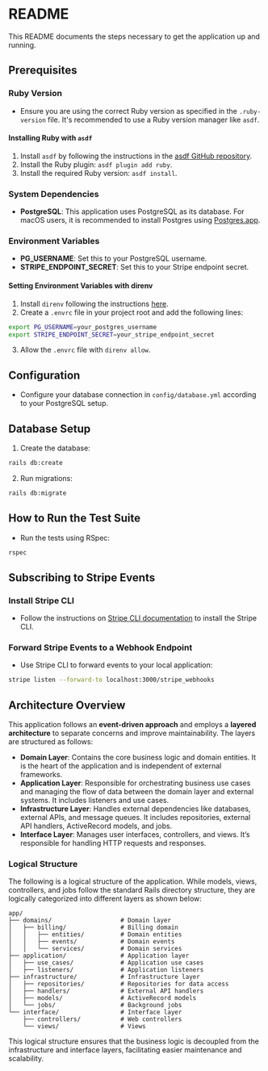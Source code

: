 # README

This README documents the steps necessary to get the application up and running.

## Prerequisites

### Ruby Version
- Ensure you are using the correct Ruby version as specified in the `.ruby-version` file. It's recommended to use a Ruby version manager like `asdf`.

#### Installing Ruby with `asdf`
1. Install `asdf` by following the instructions in the [asdf GitHub repository](https://github.com/asdf-vm/asdf).
2. Install the Ruby plugin: `asdf plugin add ruby`.
3. Install the required Ruby version: `asdf install`.

### System Dependencies
- **PostgreSQL**: This application uses PostgreSQL as its database. For macOS users, it is recommended to install Postgres using [Postgres.app](https://postgresapp.com/).

### Environment Variables
- **PG_USERNAME**: Set this to your PostgreSQL username.
- **STRIPE_ENDPOINT_SECRET**: Set this to your Stripe endpoint secret.

#### Setting Environment Variables with direnv
1. Install `direnv` following the instructions [here](https://direnv.net/docs/installation.html).
2. Create a `.envrc` file in your project root and add the following lines:

```bash
export PG_USERNAME=your_postgres_username
export STRIPE_ENDPOINT_SECRET=your_stripe_endpoint_secret
```

3. Allow the `.envrc` file with `direnv allow`.

## Configuration
- Configure your database connection in `config/database.yml` according to your PostgreSQL setup.

## Database Setup
1. Create the database:

```bash
rails db:create
```

2. Run migrations:

```bash
rails db:migrate
```

## How to Run the Test Suite
- Run the tests using RSpec:

```bash
rspec
```


## Subscribing to Stripe Events

### Install Stripe CLI
- Follow the instructions on [Stripe CLI documentation](https://stripe.com/docs/stripe-cli) to install the Stripe CLI.

### Forward Stripe Events to a Webhook Endpoint
- Use Stripe CLI to forward events to your local application:

```bash
stripe listen --forward-to localhost:3000/stripe_webhooks
```


## Architecture Overview

This application follows an **event-driven approach** and employs a **layered architecture** to separate concerns and improve maintainability. The layers are structured as follows:

- **Domain Layer**: Contains the core business logic and domain entities. It is the heart of the application and is independent of external frameworks.
- **Application Layer**: Responsible for orchestrating business use cases and managing the flow of data between the domain layer and external systems. It includes listeners and use cases.
- **Infrastructure Layer**: Handles external dependencies like databases, external APIs, and message queues. It includes repositories, external API handlers, ActiveRecord models, and jobs.
- **Interface Layer**: Manages user interfaces, controllers, and views. It’s responsible for handling HTTP requests and responses.

### Logical Structure

The following is a logical structure of the application. While models, views, controllers, and jobs follow the standard Rails directory structure, they are logically categorized into different layers as shown below:

```
app/
├── domains/                   # Domain layer
│   ├── billing/               # Billing domain
│   │   ├── entities/          # Domain entities
│   │   ├── events/            # Domain events
│   │   └── services/          # Domain services
├── application/               # Application layer
│   ├── use_cases/             # Application use cases
│   ├── listeners/             # Application listeners
├── infrastructure/            # Infrastructure layer
│   ├── repositories/          # Repositories for data access
│   ├── handlers/              # External API handlers
│   ├── models/                # ActiveRecord models
│   └── jobs/                  # Background jobs
└── interface/                 # Interface layer
    ├── controllers/           # Web controllers
    └── views/                 # Views
```

This logical structure ensures that the business logic is decoupled from the infrastructure and interface layers, facilitating easier maintenance and scalability.
